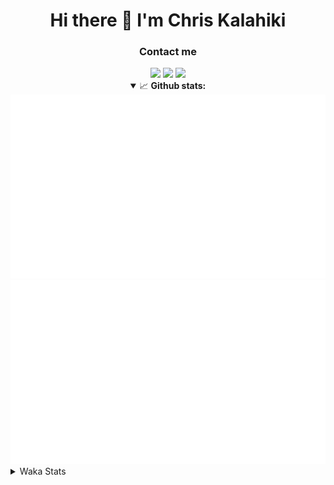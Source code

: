 <div align="center">
 <h1>Hi there 👋 I'm Chris Kalahiki</h1>
 <h3>Contact me</h3>
 <a href="mailto:chris.kalahiki@gmail.com"><img src="https://img.shields.io/badge/gmail-%23D14836.svg?&style=for-the-badge&logo=gmail&logoColor=white"/></a>
 <a href="https://twitter.com/ChrisKalahiki"><img src="https://img.shields.io/badge/twitter-%231DA1F2.svg?&style=for-the-badge&logo=twitter&logoColor=white"/></a>
 <a href="https://www.linkedin.com/in/ChrisKalahiki"><img src="https://img.shields.io/badge/linkedin-%230077B5.svg?&style=for-the-badge&logo=linkedin&logoColor=white"/></a>
<details open>
  <summary>📈 <b>Github stats:</b></summary>
  <img src="https://github.com/ChrisKalahiki/github-stats/blob/master/generated/overview.svg"/>
  <img src="https://github.com/ChrisKalahiki/github-stats/blob/master/generated/languages.svg"/>
</details>
</div>

<details>
  <summary>Waka Stats</summary>
<!--START_SECTION:waka-->
**🐱 My GitHub Data** 

> 🏆 92 Contributions in the Year 2022
 > 
> 📦 6.1 MB Used in GitHub's Storage 
 > 
> 💼 Opted to Hire
 > 
> 📜 28 Public Repositories 
 > 
> 🔑 22 Private Repositories  
 > 
**I'm a Night 🦉** 

```text
🌞 Morning    78 commits     ████░░░░░░░░░░░░░░░░░░░░░   16.81% 
🌆 Daytime    147 commits    ████████░░░░░░░░░░░░░░░░░   31.68% 
🌃 Evening    175 commits    █████████░░░░░░░░░░░░░░░░   37.72% 
🌙 Night      64 commits     ███░░░░░░░░░░░░░░░░░░░░░░   13.79%

```
📅 **I'm Most Productive on Sunday** 

```text
Monday       52 commits     ██░░░░░░░░░░░░░░░░░░░░░░░   11.21% 
Tuesday      51 commits     ██░░░░░░░░░░░░░░░░░░░░░░░   10.99% 
Wednesday    87 commits     ████░░░░░░░░░░░░░░░░░░░░░   18.75% 
Thursday     75 commits     ████░░░░░░░░░░░░░░░░░░░░░   16.16% 
Friday       66 commits     ███░░░░░░░░░░░░░░░░░░░░░░   14.22% 
Saturday     26 commits     █░░░░░░░░░░░░░░░░░░░░░░░░   5.6% 
Sunday       107 commits    █████░░░░░░░░░░░░░░░░░░░░   23.06%

```


📊 **This Week I Spent My Time On** 

```text
⌚︎ Time Zone: America/New_York

💬 Programming Languages: 
Python                   8 hrs 10 mins       █████████████████░░░░░░░░   68.95% 
Markdown                 1 hr 44 mins        ███░░░░░░░░░░░░░░░░░░░░░░   14.7% 
Other                    43 mins             █░░░░░░░░░░░░░░░░░░░░░░░░   6.16% 
Docker                   34 mins             █░░░░░░░░░░░░░░░░░░░░░░░░   4.84% 
Text                     20 mins             ░░░░░░░░░░░░░░░░░░░░░░░░░   2.92%

🔥 Editors: 
VS Code                  11 hrs 51 mins      █████████████████████████   100.0%

🐱‍💻 Projects: 
ruger-bot                5 hrs 59 mins       ████████████░░░░░░░░░░░░░   50.55% 
clemson-breast-cancer    3 hrs 56 mins       ████████░░░░░░░░░░░░░░░░░   33.31% 
Da-Bot-Dot-Com           47 mins             █░░░░░░░░░░░░░░░░░░░░░░░░   6.65% 
clemson-2021f-cpsc-6300  38 mins             █░░░░░░░░░░░░░░░░░░░░░░░░   5.44% 
8430                     27 mins             █░░░░░░░░░░░░░░░░░░░░░░░░   3.83%

💻 Operating System: 
Windows                  11 hrs 51 mins      █████████████████████████   100.0%

```

**I Mostly Code in Python** 

```text
Python                   13 repos            ██████░░░░░░░░░░░░░░░░░░░   27.08% 
C#                       10 repos            █████░░░░░░░░░░░░░░░░░░░░   20.83% 
Jupyter Notebook         10 repos            █████░░░░░░░░░░░░░░░░░░░░   20.83% 
JavaScript               4 repos             ██░░░░░░░░░░░░░░░░░░░░░░░   8.33% 
HTML                     2 repos             █░░░░░░░░░░░░░░░░░░░░░░░░   4.17%

```


**Timeline**

![Chart not found](https://raw.githubusercontent.com/ChrisKalahiki/ChrisKalahiki/main/charts/bar_graph.png) 


 Last Updated on 23/01/2022 18:43:00 UTC
<!--END_SECTION:waka-->
</details>


